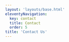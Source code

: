 ```yaml
---
layout: 'layouts/base.html'
eleventyNavigation:
  key: contact
  title: Contact
  order: 5
title: 'Contact Us'
---
```

